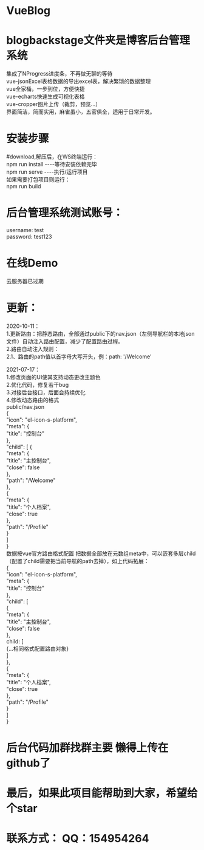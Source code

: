 # VueBlog

# blogbackstage文件夹是博客后台管理系统
集成了NProgress进度条，不再做无聊的等待  
vue-jsonExcel表格数据的导出excel表，解决繁琐的数据整理  
vue全家桶，一步到位，方便快捷  
vue-echarts快速生成可视化表格  
vue-cropper图片上传（裁剪，预览...）  
界面简洁，简而实用，麻雀虽小，五官俱全，适用于日常开发。  

# 安装步骤
#download,解压后，在WS终端运行：  
npm run install ----等待安装依赖完毕  
npm run serve   ----执行/运行项目  
如果需要打包项目则运行：  
npm run build  

# 后台管理系统测试账号：
username: test  
password: test123

# 在线Demo
云服务器已过期

# 更新：
2020-10-11：  
1.更新路由：把静态路由，全部通过public下的nav.json（左侧导航栏的本地json文件）自动注入路由配置，减少了配置路由过程。  
2.路由自动注入规则：  
  2.1、路由的path值以首字母大写开头，例：path: '/Welcome'  
  
2021-07-17：  
1.修改页面的UI使其支持动态更改主题色  
2.优化代码，修复若干bug  
3.对接后台接口，后面会持续优化  
4.修改动态路由的格式  
  public/nav.json  
  {  
    "icon": "el-icon-s-platform",  
    "meta": {  
      "title": "控制台"  
    },  
      "child": [
        {  
          "meta": {  
            "title": "主控制台",  
            "close": false  
          },  
          "path": "/Welcome"  
        },  
        {  
          "meta": {  
            "title": "个人档案",  
            "close": true  
          },  
          "path": "/Profile"  
        }  
      ]  
    }  
 数据按vue官方路由格式配置 把数据全部放在元数组meta中，可以嵌套多层child（配置了child需要把当前导航的path去掉），如上代码拓展：  
  {  
    "icon": "el-icon-s-platform",  
      "meta": {  
        "title": "控制台"  
      },  
      "child": [  
        {  
          "meta": {  
            "title": "主控制台",  
            "close": false  
          },  
          child: [  
           {...相同格式配置路由对象}  
          ]  
        },  
        {  
          "meta": {  
            "title": "个人档案",  
            "close": true  
          },  
          "path": "/Profile"  
        }  
      ]  
    }  
# 后台代码加群找群主要 懒得上传在github了
# 最后，如果此项目能帮助到大家，希望给个star  
# 联系方式： QQ：154954264  
